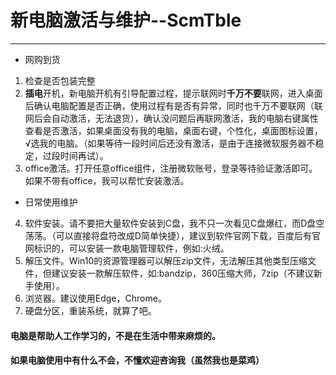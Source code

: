 # 新电脑激活与维护--ScmTble
---------
* 网购到货
1. 检查是否包装完整
2. **插电**开机，新电脑开机有引导配置过程，提示联网时**千万不要**联网，进入桌面后确认电脑配置是否正确，使用过程有是否有异常，同时也千万不要联网（联网后会自动激活，无法退货），确认没问题后再联网激活，我的电脑右键属性查看是否激活，如果桌面没有我的电脑，桌面右键，个性化，桌面图标设置，√选我的电脑。（如果等待一段时间后还没有激活，是由于连接微软服务器不稳定，过段时间再试）。
3. office激活。打开任意office组件，注册微软账号，登录等待验证激活即可。如果不带有office，我可以帮忙安装激活。

* 日常使用维护
4. 软件安装。请不要把大量软件安装到C盘，我不只一次看见C盘爆红，而D盘空荡荡。（可以直接将盘符改成D简单快捷），建议到软件官网下载，百度后有官网标识的，可以安装一款电脑管理软件，例如:火绒。
5. 解压文件。Win10的资源管理器可以解压zip文件，无法解压其他类型压缩文件，但建议安装一款解压软件，如:bandzip，360压缩大师，7zip（不建议新手使用）。
6. 浏览器。建议使用Edge，Chrome。
7. 硬盘分区，重装系统，就算了吧。

#### 电脑是帮助人工作学习的，不是在生活中带来麻烦的。
#### 如果电脑使用中有什么不会，不懂欢迎咨询我（虽然我也是菜鸡）